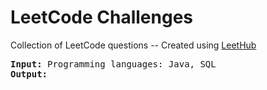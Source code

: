 # LeetCode Challenges
Collection of LeetCode questions -- Created using [LeetHub](https://github.com/QasimWani/LeetHub)
<pre>
<strong>Input:</strong> Programming languages: Java, SQL 
<strong>Output:</strong> 
</pre>
